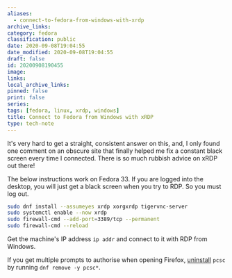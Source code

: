 ```yaml
---
aliases:
  - connect-to-fedora-from-windows-with-xrdp
archive_links: 
category: fedora
classification: public
date: 2020-09-08T19:04:55
date_modified: 2020-09-08T19:04:55
draft: false
id: 20200908190455
image: 
links: 
local_archive_links: 
pinned: false
print: false
series: 
tags: [fedora, linux, xrdp, windows]
title: Connect to Fedora from Windows with xRDP
type: tech-note
---
```


It's very hard to get a straight, consistent answer on this, and, I only found one comment on an obscure site that finally helped me fix a constant black screen every time I connected. There is so much rubbish advice on xRDP out there!

The below instructions work on Fedora 33. If you are logged into the desktop, you will just get a black screen when you try to RDP. So you must log out.

```sh
sudo dnf install --assumeyes xrdp xorgxrdp tigervnc-server 
sudo systemctl enable --now xrdp
sudo firewall-cmd --add-port=3389/tcp --permanent
sudo firewall-cmd --reload 
```

Get the machine's IP address `ip addr` and connect to it with RDP from Windows.

If you get multiple prompts to authorise when opening Firefox, [uninstall](https://bugzilla.redhat.com/show_bug.cgi?id=1478345) `pcsc` by running `dnf remove -y pcsc*`.
